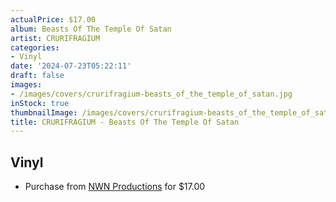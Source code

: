 ```yaml
---
actualPrice: $17.00
album: Beasts Of The Temple Of Satan
artist: CRURIFRAGIUM
categories:
- Vinyl
date: '2024-07-23T05:22:11'
draft: false
images:
- /images/covers/crurifragium-beasts_of_the_temple_of_satan.jpg
inStock: true
thumbnailImage: /images/covers/crurifragium-beasts_of_the_temple_of_satan-thumb.jpg
title: CRURIFRAGIUM - Beasts Of The Temple Of Satan
---
```


## Vinyl
* Purchase from [NWN Productions](http://shop.nwnprod.com/index.php?route=product/product&path=75&product_id=5642&sort=pd.name&order=ASC) for $17.00
